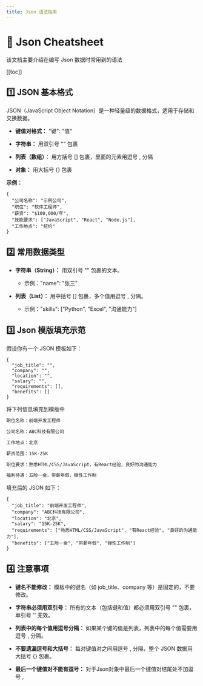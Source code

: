 ```yaml
---
title: Json 语法指南
---
```


# 📌 Json Cheatsheet

该文档主要介绍在编写 Json 数据时常用到的语法

[[toc]]

## 1️⃣ JSON 基本格式

JSON（JavaScript Object Notation）是一种轻量级的数据格式，适用于存储和交换数据。

- **键值对格式：** "键": "值"

- **字符串：** 用双引号 "" 包裹

- **列表（数组）：** 用方括号 [] 包裹，里面的元素用逗号 , 分隔

- **对象：** 用大括号 {} 包裹

**示例：**
```json5
{
  "公司名称": "示例公司",
  "职位": "软件工程师",
  "薪资": "$100,000/年",
  "技能要求": ["JavaScript", "React", "Node.js"],
  "工作地点": "纽约"
}
```

## 2️⃣ 常用数据类型
   
- **字符串（String）：** 用双引号 "" 包裹的文本。

    - 示例："name": "张三"

- **列表（List）：** 用中括号 [] 包裹，多个值用逗号 , 分隔。

    - 示例："skills": ["Python", "Excel", "沟通能力"]

## 3️⃣ Json 模版填充示范

假设你有一个 JSON 模板如下：

```json5
{
  "job_title": "",
  "company": "",
  "location": "",
  "salary": "",
  "requirements": [],
  "benefits": []
}
```

将下列信息填充到模版中

```markdown
职位名称：前端开发工程师

公司名称：ABC科技有限公司

工作地点：北京

薪资范围：15K-25K

职位要求：熟悉HTML/CSS/JavaScript，有React经验，良好的沟通能力

福利待遇：五险一金，带薪年假，弹性工作制
```

填充后的 JSON 如下：

```json5
{
  "job_title": "前端开发工程师",
  "company": "ABC科技有限公司",
  "location": "北京",
  "salary": "15K-25K",
  "requirements": ["熟悉HTML/CSS/JavaScript", "有React经验", "良好的沟通能力"],
  "benefits": ["五险一金", "带薪年假", "弹性工作制"]
}
```

## 4️⃣ 注意事项

- **键名不能修改：** 模板中的键名（如 job_title、company 等）是固定的，不要修改。

- **字符串必须用双引号：** 所有的文本（包括键和值）都必须用双引号 "" 包裹，单引号 '' 无效。

- **列表中的每个值用逗号分隔：** 如果某个键的值是列表，列表中的每个值需要用逗号 , 分隔。

- **不要遗漏逗号和大括号：** 每对键值对之间用逗号 , 分隔，整个 JSON 数据用大括号 {} 包裹。

- **最后一个键值对不能有逗号：** 对于Json对象中最后一个键值对结尾处不加逗号 ,